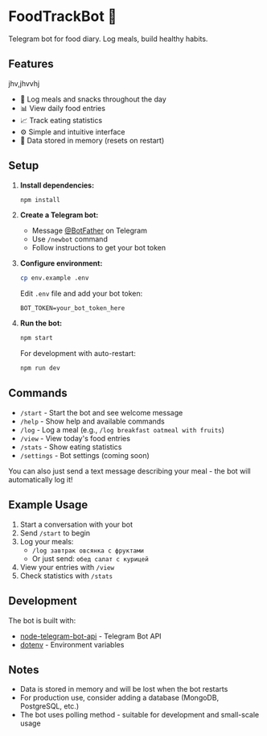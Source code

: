 # FoodTrackBot 🍎

Telegram bot for food diary. Log meals, build healthy habits.

## Features

jhv,jhvvhj

- 📝 Log meals and snacks throughout the day
- 📊 View daily food entries
- 📈 Track eating statistics
- ⚙️ Simple and intuitive interface
- 💾 Data stored in memory (resets on restart)

## Setup

1. **Install dependencies:**

   ```bash
   npm install
   ```

2. **Create a Telegram bot:**

   - Message [@BotFather](https://t.me/BotFather) on Telegram
   - Use `/newbot` command
   - Follow instructions to get your bot token

3. **Configure environment:**

   ```bash
   cp env.example .env
   ```

   Edit `.env` file and add your bot token:

   ```
   BOT_TOKEN=your_bot_token_here
   ```

4. **Run the bot:**

   ```bash
   npm start
   ```

   For development with auto-restart:

   ```bash
   npm run dev
   ```

## Commands

- `/start` - Start the bot and see welcome message
- `/help` - Show help and available commands
- `/log` - Log a meal (e.g., `/log breakfast oatmeal with fruits`)
- `/view` - View today's food entries
- `/stats` - Show eating statistics
- `/settings` - Bot settings (coming soon)

You can also just send a text message describing your meal - the bot will automatically log it!

## Example Usage

1. Start a conversation with your bot
2. Send `/start` to begin
3. Log your meals:
   - `/log завтрак овсянка с фруктами`
   - Or just send: `обед салат с курицей`
4. View your entries with `/view`
5. Check statistics with `/stats`

## Development

The bot is built with:

- [node-telegram-bot-api](https://github.com/yagop/node-telegram-bot-api) - Telegram Bot API
- [dotenv](https://github.com/motdotla/dotenv) - Environment variables

## Notes

- Data is stored in memory and will be lost when the bot restarts
- For production use, consider adding a database (MongoDB, PostgreSQL, etc.)
- The bot uses polling method - suitable for development and small-scale usage
